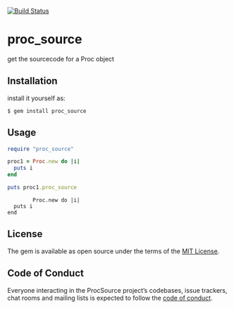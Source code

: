 [![Build Status](https://travis-ci.org/siman-man/proc_source.svg?branch=master)](https://travis-ci.org/siman-man/proc_source)

# proc_source

get the sourcecode for a Proc object

## Installation

install it yourself as:

    $ gem install proc_source

## Usage

```ruby
require "proc_source"

proc1 = Proc.new do |i|
  puts i
end

puts proc1.proc_source
```

```
        Proc.new do |i|
  puts i
end
```

## License

The gem is available as open source under the terms of the [MIT License](http://opensource.org/licenses/MIT).

## Code of Conduct

Everyone interacting in the ProcSource project’s codebases, issue trackers, chat rooms and mailing lists is expected to follow the [code of conduct](https://github.com/siman-man/proc_source/blob/master/CODE_OF_CONDUCT.md).
